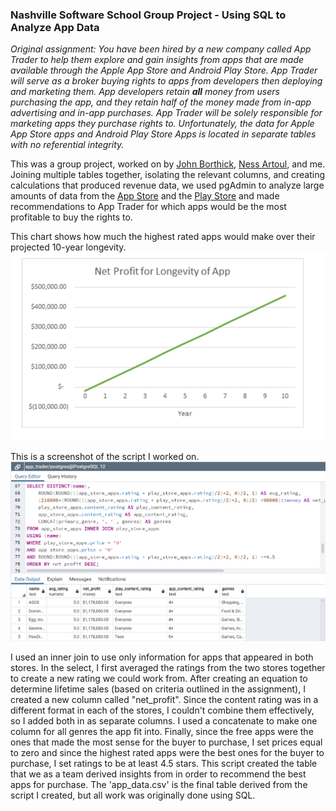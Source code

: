 ### Nashville Software School Group Project - Using SQL to Analyze App Data  

*Original assignment: You have been hired by a new company called App Trader to help them explore and gain insights from apps that are made available through the Apple App Store and Android Play Store. App Trader will serve as a broker buying rights to apps from developers then deploying and marketing them. App developers retain **all** money from users purchasing the app, and they retain _half_ of the money made from in-app advertising and in-app purchases. App Trader will be solely responsible for marketing apps they purchase rights to. Unfortunately, the data for Apple App Store apps and Android Play Store Apps is located in separate tables with no referential integrity.*  

This was a group project, worked on by [John Borthick](https://github.com/JohnBorthick), [Ness Artoul](https://github.com/nessartoul), and me. Joining multiple tables together, isolating the relevant columns, and creating calculations that produced revenue data, we used pgAdmin to analyze large amounts of data from the [App Store](https://www.kaggle.com/ramamet4/app-store-apple-data-set-10k-apps) and the [Play Store](https://www.kaggle.com/adarshpawar/play-store-app-analysis) and made recommendations to App Trader for which apps would be the most profitable to buy the rights to.

This chart shows how much the highest rated apps would make over their projected 10-year longevity.  
![Net Profit Over Time](/assets/net_profit.png)  

This is a screenshot of the script I worked on.  
![Final Script](/assets/script.png)  

I used an inner join to use only information for apps that appeared in both stores. In the select, I first averaged the ratings from the two stores together to create a new rating we could work from. After creating an equation to determine lifetime sales (based on criteria outlined in the assignment), I created a new column called "net_profit". Since the content rating was in a different format in each of the stores, I couldn't combine them effectively, so I added both in as separate columns. I used a concatenate to make one column for all genres the app fit into. Finally, since the free apps were the ones that made the most sense for the buyer to purchase, I set prices equal to zero and since the highest rated apps were the best ones for the buyer to purchase, I set ratings to be at least 4.5 stars. This script created the table that we as a team derived insights from in order to recommend the best apps for purchase. The 'app_data.csv' is the final table derived from the script I created, but all work was originally done using SQL.
